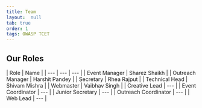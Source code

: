 ```yaml
---
title: Team 
layout:  null
tab: true
order: 1
tags: OWASP TCET
---
```


## Our Roles

| Role | Name |
| --- | --- | --- |
| Event Manager | Sharez Shaikh | 
| Outreach Manager | Harshit Pandey |
| Secretary | Rhea Rajput |
| Technical Head | Shivam Mishra |
| Webmaster | Vaibhav Singh |
| Creative Lead | --- |
| Event Coordinator | --- |
| Junior Secretary | --- |
| Outreach Coordinator | --- |
| Web Lead | --- |
